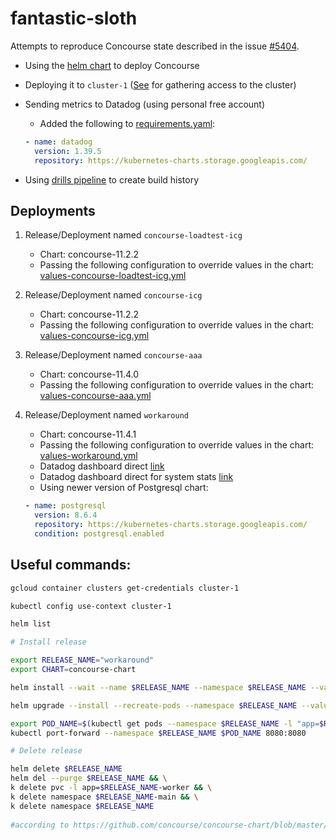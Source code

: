 # fantastic-sloth

Attempts to reproduce Concourse state described in the issue [#5404](https://github.com/concourse/concourse/issues/5404).

- Using the [helm chart](https://github.com/concourse/concourse-chart) to deploy Concourse
- Deploying it to `cluster-1` ([See](https://github.com/concourse/hush-house#gathering-acccess-to-the-cluster) for gathering access to the cluster)
- Sending metrics to Datadog (using personal free account)
	* Added the following to [requirements.yaml](https://github.com/concourse/concourse-chart/blob/master/requirements.yaml):

	```yaml
    - name: datadog
      version: 1.39.5
      repository: https://kubernetes-charts.storage.googleapis.com/
	```

- Using [drills pipeline](https://github.com/concourse/drills/blob/master/longevity/lidar-test) to create build history

## Deployments

1. Release/Deployment named `concourse-loadtest-icg`

    - Chart: concourse-11.2.2
    - Passing the following configuration to override values in the chart: [values-concourse-loadtest-icg.yml](values-concourse-loadtest-icg.yml)

1. Release/Deployment named `concourse-icg`

    - Chart: concourse-11.2.2
    - Passing the following configuration to override values in the chart: [values-concourse-icg.yml](values-concourse-icg.yml)

1. Release/Deployment named `concourse-aaa`

    - Chart: concourse-11.4.0
    - Passing the following configuration to override values in the chart: [values-concourse-aaa.yml](values-concourse-aaa.yml)

1. Release/Deployment named `workaround`

    - Chart: concourse-11.4.1
    - Passing the following configuration to override values in the chart: [values-workaround.yml](values-workaround.yml)
    - Datadog dashboard direct [link](https://p.datadoghq.com/sb/2x0hq9m0hhctg8bs-8ea44961896ba6e7f04bb84a172cc88f)
    - Datadog dashboard direct for system stats [link](https://p.datadoghq.com/sb/2x0hq9m0hhctg8bs-5ebd02a1fe0b800b883b05c805807c3a)
    - Using newer version of Postgresql chart:

    ```yaml
    - name: postgresql
      version: 8.6.4
      repository: https://kubernetes-charts.storage.googleapis.com/
      condition: postgresql.enabled
    ```

## Useful commands:

```bash
gcloud container clusters get-credentials cluster-1

kubectl config use-context cluster-1

helm list

# Install release

export RELEASE_NAME="workaround"
export CHART=concourse-chart

helm install --wait --name $RELEASE_NAME --namespace $RELEASE_NAME --values values-$RELEASE_NAME.yml $CHART

helm upgrade --install --recreate-pods --namespace $RELEASE_NAME --values values-$RELEASE_NAME.yml $RELEASE_NAME $CHART

export POD_NAME=$(kubectl get pods --namespace $RELEASE_NAME -l "app=$RELEASE_NAME-web" -o jsonpath="{.items[0].metadata.name}") && \
kubectl port-forward --namespace $RELEASE_NAME $POD_NAME 8080:8080

# Delete release

helm delete $RELEASE_NAME
helm del --purge $RELEASE_NAME && \
k delete pvc -l app=$RELEASE_NAME-worker && \
k delete namespace $RELEASE_NAME-main && \
k delete namespace $RELEASE_NAME
 
#according to https://github.com/concourse/concourse-chart/blob/master/README.md#cleanup-orphaned-persistent-volumes

```
